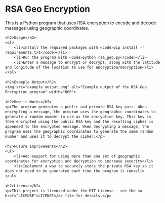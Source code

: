 <!DOCTYPE html>
<html>
<head>
	<title>RSA Geo Encryption</title>
</head>
<body>
	<h1>RSA Geo Encryption</h1>
	<p>This is a Python program that uses RSA encryption to encode and decode messages using geographic coordinates.</p>
	
	<h2>Usage</h2>
	<ol>
		<li>Install the required packages with <code>pip install -r requirements.txt</code></li>
		<li>Run the program with <code>python rsa_geo.py</code></li>
		<li>Enter a message to encrypt or decrypt, along with the latitude and longitude of the location to use for encryption/decryption</li>
	</ol>

	<h2>Example Output</h2>
	<img src="example_output.png" alt="Example output of the RSA Geo Encryption program" width="800">

	<h2>How it Works</h2>
	<p>The program generates a public and private RSA key pair. When encrypting a message, the program uses the geographic coordinates to generate a random number to use as the encryption key. This key is then encrypted using the public RSA key and the resulting cipher is appended to the encrypted message. When decrypting a message, the program uses the geographic coordinates to generate the same random number and uses it to decrypt the cipher.</p>

	<h2>Future Improvements</h2>
	<ul>
		<li>Add support for using more than one set of geographic coordinates for encryption and decryption to increase security</li>
		<li>Implement a way to securely store the private RSA key so it does not need to be generated each time the program is run</li>
	</ul>

	<h2>License</h2>
	<p>This project is licensed under the MIT License - see the <a href="LICENSE">LICENSE</a> file for details.</p>
</body>
</html>

